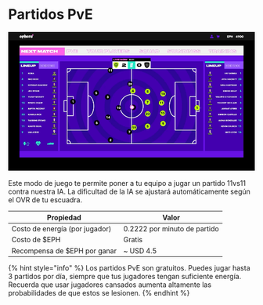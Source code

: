 # Partidos PvE

![Pantalla de juego](<../.gitbook/assets/Ephere-UI Match.gif>)

Este modo de juego te permite poner a tu equipo a jugar un partido 11vs11 contra nuestra IA. La dificultad de la IA se ajustará automáticamente según el OVR de tu escuadra.

| Propiedad                      | Valor                        |
| ------------------------------ | ---------------------------- |
| Costo de energía (por jugador) | 0.2222 por minuto de partido |
| Costo de $EPH                  | Gratis                       |
| Recompensa de $EPH por ganar   | \~ USD 4.5                   |

{% hint style="info" %}
Los partidos PvE son gratuitos. Puedes jugar hasta 3 partidos por día, siempre que tus jugadores tengan suficiente energía. Recuerda que usar jugadores cansados aumenta altamente las probabilidades de que estos se lesionen.
{% endhint %}
